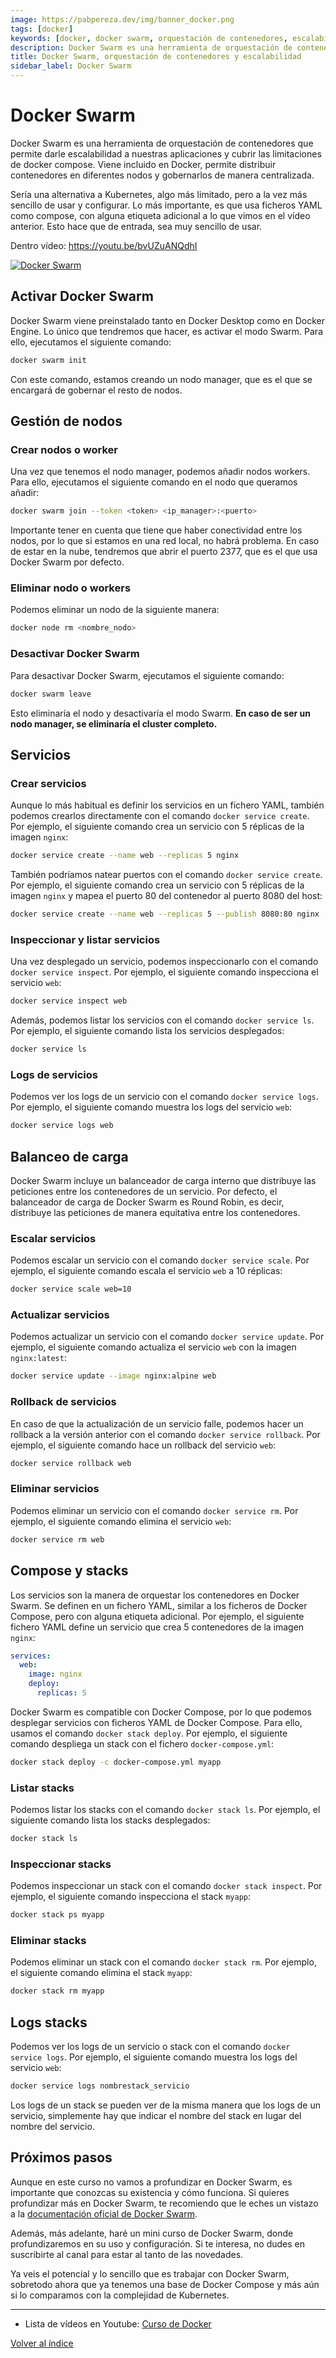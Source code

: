 ```yaml
---
image: https://pabpereza.dev/img/banner_docker.png
tags: [docker]
keywords: [docker, docker swarm, orquestación de contenedores, escalabilidad docker, docker compose, tutorial docker swarm, balanceo de carga docker, docker swarm vs kubernetes, docker swarm tutorial, docker swarm ejemplos]
description: Docker Swarm es una herramienta de orquestación de contenedores que permite darle escalabilidad a nuestras aplicaciones y cubrir las limitaciones de docker compose. Viene incluido en Docker, permite distribuir contenedores en diferentes nodos y gobernarlos de manera centralizada.
title: Docker Swarm, orquestación de contenedores y escalabilidad 
sidebar_label: Docker Swarm
---
```


# Docker Swarm 
Docker Swarm es una herramienta de orquestación de contenedores que permite darle escalabilidad a nuestras aplicaciones y cubrir las limitaciones de docker compose. Viene incluido en Docker, permite distribuir contenedores en diferentes nodos y gobernarlos de manera centralizada. 

Sería una alternativa a Kubernetes, algo más limitado, pero a la vez más sencillo de usar y configurar. Lo más importante, es que usa ficheros YAML como compose, con alguna etiqueta adicional a lo que vimos en el vídeo anterior. Esto hace que de entrada, sea muy sencillo de usar. 

Dentro vídeo: https://youtu.be/bvUZuANQdhI

[![Docker Swarm](https://img.youtube.com/vi/bvUZuANQdhI/maxresdefault.jpg )](https://www.youtube.com/watch?v=bvUZuANQdhI)


## Activar Docker Swarm
Docker Swarm viene preinstalado tanto en Docker Desktop como en Docker Engine. Lo único que tendremos que hacer, es activar el modo Swarm. Para ello, ejecutamos el siguiente comando:
```bash
docker swarm init
```
Con este comando, estamos creando un nodo manager, que es el que se encargará de gobernar el resto de nodos.

## Gestión de nodos

### Crear nodos o worker
Una vez que tenemos el nodo manager, podemos añadir nodos workers. Para ello, ejecutamos el siguiente comando en el nodo que queramos añadir:
```bash
docker swarm join --token <token> <ip_manager>:<puerto>
```

Importante tener en cuenta que tiene que haber conectividad entre los nodos, por lo que si estamos en una red local, no habrá problema. En caso de estar en la nube, tendremos que abrir el puerto 2377, que es el que usa Docker Swarm por defecto.

### Eliminar nodo o workers
Podemos eliminar un nodo de la siguiente manera:
```bash
docker node rm <nombre_nodo>
```

### Desactivar Docker Swarm
Para desactivar Docker Swarm, ejecutamos el siguiente comando:
```bash
docker swarm leave
```
Esto eliminaría el nodo y desactivaría el modo Swarm. **En caso de ser un nodo manager, se eliminaría el cluster completo.**


## Servicios

### Crear servicios
Aunque lo más habitual es definir los servicios en un fichero YAML, también podemos crearlos directamente con el comando `docker service create`. Por ejemplo, el siguiente comando crea un servicio con 5 réplicas de la imagen `nginx`:
```bash
docker service create --name web --replicas 5 nginx
```

También podríamos natear puertos con el comando `docker service create`. Por ejemplo, el siguiente comando crea un servicio con 5 réplicas de la imagen `nginx` y mapea el puerto 80 del contenedor al puerto 8080 del host:
```bash
docker service create --name web --replicas 5 --publish 8080:80 nginx
```


### Inspeccionar y listar servicios
Una vez desplegado un servicio, podemos inspeccionarlo con el comando `docker service inspect`. Por ejemplo, el siguiente comando inspecciona el servicio `web`:
```bash
docker service inspect web
```

Además, podemos listar los servicios con el comando `docker service ls`. Por ejemplo, el siguiente comando lista los servicios desplegados:
```bash
docker service ls
```

### Logs de servicios
Podemos ver los logs de un servicio con el comando `docker service logs`. Por ejemplo, el siguiente comando muestra los logs del servicio `web`:
```bash
docker service logs web
```



## Balanceo de carga
Docker Swarm incluye un balanceador de carga interno que distribuye las peticiones entre los contenedores de un servicio. Por defecto, el balanceador de carga de Docker Swarm es Round Robin, es decir, distribuye las peticiones de manera equitativa entre los contenedores.




### Escalar servicios
Podemos escalar un servicio con el comando `docker service scale`. Por ejemplo, el siguiente comando escala el servicio `web` a 10 réplicas:
```bash
docker service scale web=10
```


### Actualizar servicios
Podemos actualizar un servicio con el comando `docker service update`. Por ejemplo, el siguiente comando actualiza el servicio `web` con la imagen `nginx:latest`:
```bash
docker service update --image nginx:alpine web
```

### Rollback de servicios
En caso de que la actualización de un servicio falle, podemos hacer un rollback a la versión anterior con el comando `docker service rollback`. Por ejemplo, el siguiente comando hace un rollback del servicio `web`:
```bash
docker service rollback web
```

### Eliminar servicios
Podemos eliminar un servicio con el comando `docker service rm`. Por ejemplo, el siguiente comando elimina el servicio `web`:
```bash
docker service rm web
```


## Compose y stacks
Los servicios son la manera de orquestar los contenedores en Docker Swarm. Se definen en un fichero YAML, similar a los ficheros de Docker Compose, pero con alguna etiqueta adicional. Por ejemplo, el siguiente fichero YAML define un servicio que crea 5 contenedores de la imagen `nginx`:

```yaml
services:
  web:
    image: nginx
    deploy:
      replicas: 5
```


Docker Swarm es compatible con Docker Compose, por lo que podemos desplegar servicios con ficheros YAML de Docker Compose. Para ello, usamos el comando `docker stack deploy`. Por ejemplo, el siguiente comando despliega un stack con el fichero `docker-compose.yml`:
```bash
docker stack deploy -c docker-compose.yml myapp
```

### Listar stacks
Podemos listar los stacks con el comando `docker stack ls`. Por ejemplo, el siguiente comando lista los stacks desplegados:
```bash
docker stack ls
```

### Inspeccionar stacks
Podemos inspeccionar un stack con el comando `docker stack inspect`. Por ejemplo, el siguiente comando inspecciona el stack `myapp`:
```bash
docker stack ps myapp
```

### Eliminar stacks
Podemos eliminar un stack con el comando `docker stack rm`. Por ejemplo, el siguiente comando elimina el stack `myapp`:
```bash
docker stack rm myapp
```

## Logs  stacks
Podemos ver los logs de un servicio o stack con el comando `docker service logs`. Por ejemplo, el siguiente comando muestra los logs del servicio `web`:
```bash
docker service logs nombrestack_servicio
```

Los logs de un stack se pueden ver de la misma manera que los logs de un servicio, simplemente hay que indicar el nombre del stack en lugar del nombre del servicio.


## Próximos pasos
Aunque en este curso no vamos a profundizar en Docker Swarm, es importante que conozcas su existencia y cómo funciona. Si quieres profundizar más en Docker Swarm, te recomiendo que le eches un vistazo a la [documentación oficial de Docker Swarm](https://docs.docker.com/engine/swarm/).

Además, más adelante, haré un mini curso de Docker Swarm, donde profundizaremos en su uso y configuración. Si te interesa, no dudes en suscribirte al canal para estar al tanto de las novedades.

Ya veis el potencial y lo sencillo que es trabajar con Docker Swarm, sobretodo ahora que ya tenemos una base de Docker Compose y más aún si lo comparamos con la complejidad de Kubernetes.



---
* Lista de vídeos en Youtube: [Curso de Docker](https://www.youtube.com/playlist?list=PLQhxXeq1oc2n7YnjRhq7qVMzZWtDY7Zz0)

[Volver al índice](README.md#índice)



